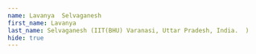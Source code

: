 ```yaml
--- 
name: Lavanya  Selvaganesh  
first_name: Lavanya  
last_name: Selvaganesh (IIT(BHU) Varanasi, Uttar Pradesh, India.  ) 
hide: true 
--- 
```

 
 